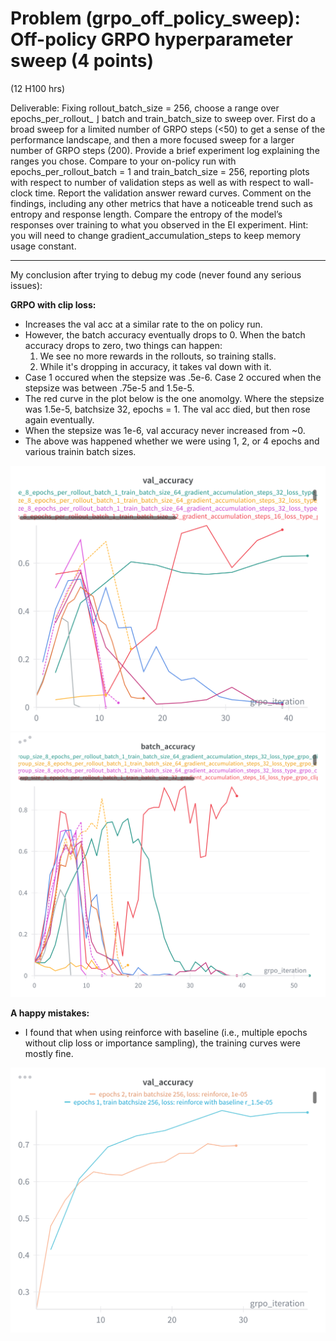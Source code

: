 # Problem (grpo_off_policy_sweep): Off-policy GRPO hyperparameter sweep (4 points)
(12 H100 hrs)

Deliverable: Fixing rollout_batch_size = 256, choose a range over epochs_per_rollout_ ⌋
batch and train_batch_size to sweep over. First do a broad sweep for a limited number of GRPO
steps (<50) to get a sense of the performance landscape, and then a more focused sweep for a larger
number of GRPO steps (200). Provide a brief experiment log explaining the ranges you chose.
Compare to your on-policy run with epochs_per_rollout_batch = 1 and train_batch_size =
256, reporting plots with respect to number of validation steps as well as with respect to wall-clock
time.
Report the validation answer reward curves. Comment on the findings, including any other metrics
that have a noticeable trend such as entropy and response length. Compare the entropy of the model’s
responses over training to what you observed in the EI experiment.
Hint: you will need to change gradient_accumulation_steps to keep memory usage constant.

---- 

My conclusion after trying to debug my code (never found any serious issues): 

**GRPO with clip loss:**
- Increases the val acc at a similar rate to the on policy run. 
- However, the batch accuracy eventually drops to 0. When the batch accuracy drops to zero, two things can happen:
    1. We see no more rewards in the rollouts, so training stalls. 
    2. While it's dropping in accuracy, it takes val down with it. 
- Case 1 occured when the stepsize was .5e-6. Case 2 occured when the stepsize was between .75e-5 and 1.5e-5.
- The red curve in the plot below is the one anomolgy. Where the stepsize was 1.5e-5, batchsize 32, epochs = 1. The val acc died, but then rose again eventually.
- When the stepsize was 1e-6, val accuracy never increased from ~0.
- The above was happened whether we were using 1, 2, or 4 epochs and various trainin batch sizes. 

![GRPO with clip loss](./figures/grpo_crash_burn.png)
![GRPO with clip loss](./figures/grpo_crash_burn_batch.png)

**A happy mistakes:**
- I found that when using reinforce with baseline (i.e., multiple epochs without clip loss or importance sampling), the training curves were mostly fine.

![Reinforce with baseline](./figures/grpo_reinforce_with_baseline_better_than_clip.png)



